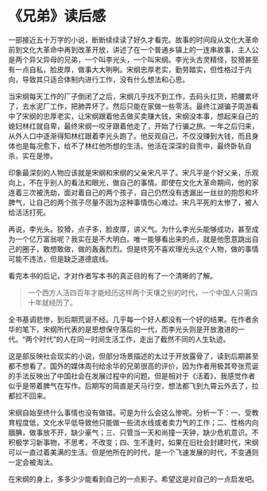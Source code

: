 # 《兄弟》读后感

一部接近五十万字的小说，断断续续读了好久才看完。故事的时间段从文化大革命前到文化大革命中再到改革开放，讲述了在一个普通乡镇上的一连串故事，主人公是两个异父异母的兄弟，一个叫李光头，一个叫宋纲。李光头古灵精怪，狡猾甚至有一点自私，脸皮厚，做事大大咧咧。宋纲忠厚老实，勤劳踏实，但性格过于内向，导致其只适合体制内进行工作，没有什么想法和心思。

当宋纲每天工作的厂子倒闭了之后，宋纲几乎找不到工作，去码头扛货，把腰累坏了，去水泥厂工作，把肺弄坏了。然后只能在家做一些零活。最终江湖骗子周游看中了宋纲的忠厚老实，让宋纲跟着他去做买卖赚大钱，宋纲没本事，想起来自己的媳妇林红就自卑，最终宋纲一咬牙跟着他走了，开始了行骗之旅。一年之后归来，从外人口中逐渐得知林红跟着李光头跑了。他反观自己，不仅没赚到大钱，而且身体也是每况愈下，给不了林红他所想的生活。他活在深深的自责中，最终卧轨自杀，实在是惨。

印象最深刻的人物应该就是宋纲和宋纲的父亲宋凡平了。宋凡平是个好父亲，乐观向上，不在乎别人的看法和眼光，做自己的事情。即使在文化大革命期间，他的家连着三次被洗劫，面对着自己的两个孩子，自己仍然没有透漏出一丝丝的抱怨和坏脾气，让自己的两个孩子尽量不因为这种事情伤心难过。宋凡平死的太惨了，被人给活活打死。

再说，李光头。狡猾，点子多，脸皮厚，讲义气。为什么李光头能够成功，甚至成为一个亿万富翁呢？我实在是不大明白。唯一能够看出来的点，就是他愿意跳出自己的圈子，敢想敢做，做的轰轰烈烈。但是终究不喜欢理光头这个人物，做的事情可能不违法，但是缺乏道德底线。

看完本书的后记，才对作者写本书的真正目的有了一个清晰的了解。

> 一个西方人活四百年才能经历这样两个天壤之别的时代，一个中国人只需四十年就经历了。

全书基调悲惨，到后期荒诞不经。几乎每一个好人都没有一个好的结果。在作者余华的笔下，宋纲所代表的是思想保守落后的一代，而李光头则是开放激进的一代。“两个时代”的人在同一时间生活工作，走出了截然不同的人生轨迹。

这是部反映社会现实的小说，但部分场景描述的太过于开放露骨了，读到后期甚至都不想看了。国外的媒体周刊给余华的兄弟很高的评价，因为作者用极其夸张荒诞的手法反映出了中国社会在发展过程中的问题。但是相对于《活着》，我感觉作者似乎是带着脾气在写作。后期写的简直是天马行空，想法都飞到九霄云外去了，拉都拉不回来。

宋纲自始至终什么事情也没有做错。可是为什么会这么惨呢。分析一下：一、受教育程度低，文化水平低导致他只能做一些流水线或者卖力气的工作；二、性格内向腼腆，做事放不开，缺少豪气；三、只管当一天和尚撞一天钟，缺少危机意识。不积极学习新事物，不思考，不改变；四、生不逢时，如果在旧社会封建时代，宋纲可以一直过着美满的生活。但是他所在的时代，是一个飞速发展的时代，不变通则一定会被淘汰。

在宋纲的身上，多多少少能看到自己的一点影子。希望这是对自己的一点启发吧。
